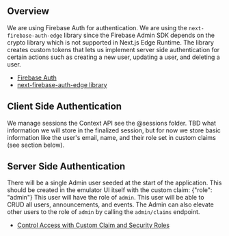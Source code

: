 ## Overview

We are using Firebase Auth for authentication. We are using the `next-firebase-auth-edge` library since the Firebase Admin SDK depends
on the crypto library which is not supported in Next.js Edge Runtime. The library creates custom tokens that lets us implement
server side authentication for certain actions such as creating a new user, updating a user, and deleting a user.

- [Firebase Auth](https://firebase.google.com/docs/auth)
- [next-firebase-auth-edge library](https://github.com/awinogrodzki/next-firebase-auth-edge/tree/main)

## Client Side Authentication

We manage sessions the Context API see the @sessions folder. TBD what information we will store in the finalized session, but for now we store basic information like the user's email, name, and their role set in custom claims (see section below).

## Server Side Authentication

There will be a single Admin user seeded at the start of the application. This should be created in the emulator UI itself with the custom claim: {"role": "admin"} This user will have the role of `admin`. This user will be able to CRUD all users, announcements, and events. The Admin can also elevate other users to the role of `admin` by calling the `admin/claims` endpoint.

- [Control Access with Custom Claim and Security Roles](https://firebase.google.com/docs/auth/admin/custom-claims)
